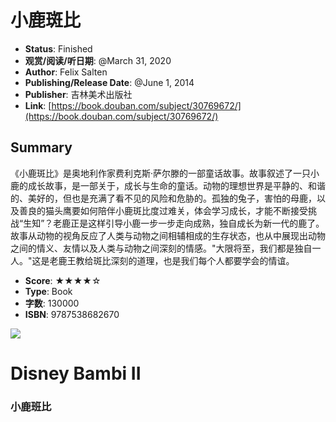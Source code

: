 # 小鹿斑比

- **Status**: Finished
- **观赏/阅读/听日期**: @March 31, 2020
- **Author**: Felix Salten
- **Publishing/Release Date**: @June 1, 2014
- **Publisher**: 吉林美术出版社
- **Link**: [https://book.douban.com/subject/30769672/](https://book.douban.com/subject/30769672/)

## Summary
《小鹿斑比》是奥地利作家费利克斯·萨尔滕的一部童话故事。故事叙述了一只小鹿的成长故事，是一部关于，成长与生命的童话。动物的理想世界是平静的、和谐的、美好的，但也是充满了看不见的风险和危胁的。孤独的兔子，害怕的母鹿，以及善良的猫头鹰要如何陪伴小鹿斑比度过难关，体会学习成长，才能不断接受挑战“生知”？老鹿正是这样引导小鹿一步一步走向成熟，独自成长为新一代的鹿了。故事从动物的视角反应了人类与动物之间相辅相成的生存状态，也从中展现出动物之间的情义、友情以及人类与动物之间深刻的情感。"大限将至，我们都是独自一人。"这是老鹿王教给斑比深刻的道理，也是我们每个人都要学会的情谊。

- **Score**: ★★★★☆
- **Type**: Book
- **字数**: 130000
- **ISBN**: 9787538682670

![](https://example.com/path/to/image.jpg)

# Disney Bambi II

### 小鹿班比
